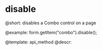 disable
=============

@short: disables a Combo control on a page





@example:
form.getItem("combo").disable();


@template: api_method
@descr:


